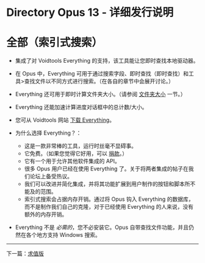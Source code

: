 # Directory Opus 13 - 详细发行说明

# 全部（索引式搜索）

- 集成了对 Voidtools Everything 的支持，该工具能让您即时查找本地驱动器。
- 在 Opus 中，Everything 可用于通过搜索字段、即时查找（即时查找）和工具\>查找文件以不同方式进行搜索。（在各自的章节中会展开讨论。）
- Everything 还可用于即时计算文件夹大小。（请参阅 [文件夹大小](folder_sizes.zh.md) 一节。）
- Everything 还能加速计算进度对话框中的总计数/大小。
- 您可从 Voidtools 网站 [下载 Everything](https://www.voidtools.com/downloads/)。
- 为什么选择 Everything？：
  - 这是一款非常棒的工具，运行时丝毫不显碍事。
  - 它免费。（如果您觉得它好用，可以 [捐款](https://www.voidtools.com/donate/)。）
  - 它有一个用于允许其他软件集成的 API。
  - 很多 Opus 用户已经在使用 Everything 了。关于将两者集成的帖子在我们论坛上备受热议。
  - 我们可以改进并简化集成，并将其功能扩展到用户制作的按钮和脚本所不能及的范围。
  - 索引式搜索会占据内存开销。通过将 Opus 钩入 Everything 的数据库，而不是制作我们自己的克隆，对于已经使用 Everything 的人来说，没有额外的内存开销。

- Everything 不是 *必需的*，您不必安装它。Opus 自带查找文件功能，并且仍然在各个地方支持 Windows 搜索。

------------------------------------------------------------------------

下一篇：[求值版](/Manual/release_history/opus13_detailed/evaluator.zh.md)